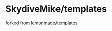 # SkydiveMike/templates

 forked from [lemonmade/templates](https://github.com/lemonmade/templates)

